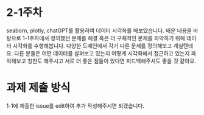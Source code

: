 # 2-1주차

seaborn, plotly, chatGPT를 활용하여 데이터 시각화를 해보았습니다. 배운 내용을 바탕으로 1-1주차에서 정의했던 문제를 해결 혹은 더 구체적인 문제를 파악하기 위해 데이터 시각화를 수행해봅니다. 다양한 도메인에서 각기 다른 문제를 정의해보고 계실텐데요. 다른 분들은 어떤 데이터를 살펴보고 있는지 어떻게 시각화해서 접근하고 있는지 파악해보고 칭찬도 해주시고 서로 더 좋은 점들이 있다면 피드백해주셔도 좋을 것 같아요. 


# 과제 제출 방식

1-1에 제출한 issue를 edit하여 추가 작성해주시면 되겠습니다.